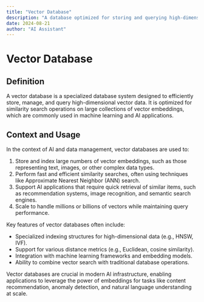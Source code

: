 ```yaml
---
title: "Vector Database"
description: "A database optimized for storing and querying high-dimensional vectors"
date: 2024-08-21
author: "AI Assistant"
---
```


# Vector Database

## Definition

A vector database is a specialized database system designed to efficiently store, manage, and query high-dimensional vector data. It is optimized for similarity search operations on large collections of vector embeddings, which are commonly used in machine learning and AI applications.

## Context and Usage

In the context of AI and data management, vector databases are used to:

1. Store and index large numbers of vector embeddings, such as those representing text, images, or other complex data types.
2. Perform fast and efficient similarity searches, often using techniques like Approximate Nearest Neighbor (ANN) search.
3. Support AI applications that require quick retrieval of similar items, such as recommendation systems, image recognition, and semantic search engines.
4. Scale to handle millions or billions of vectors while maintaining query performance.

Key features of vector databases often include:

- Specialized indexing structures for high-dimensional data (e.g., HNSW, IVF).
- Support for various distance metrics (e.g., Euclidean, cosine similarity).
- Integration with machine learning frameworks and embedding models.
- Ability to combine vector search with traditional database operations.

Vector databases are crucial in modern AI infrastructure, enabling applications to leverage the power of embeddings for tasks like content recommendation, anomaly detection, and natural language understanding at scale.